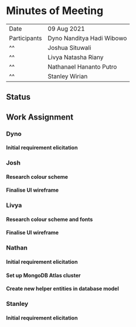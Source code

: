 # Minutes of Meeting

|              |                           |
| :----------- | :------------------------ |
| Date         | 09 Aug 2021               |
| Participants | Dyno Nanditya Hadi Wibowo |
|      ^^      | Joshua Situwali           |
|      ^^      | Livya Natasha Riany       |
|      ^^      | Nathanael Hananto Putro   |
|      ^^      | Stanley Wirian            |

## Status



## Work Assignment

### Dyno
#### Initial requirement	elicitation


### Josh
#### Research colour scheme
#### Finalise UI wireframe


### Livya
#### Research colour scheme and fonts 
#### Finalise UI wireframe


### Nathan
#### Initial requirement	elicitation
#### Set up MongoDB Atlas cluster
#### Create new helper entities in database model


### Stanley
#### Initial requirement	elicitation

